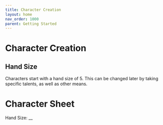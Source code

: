 ```yaml
---
title: Character Creation
layout: home
nav_order: 1000
parent: Getting Started
---
```


# Character Creation

## Hand Size

Characters start with a hand size of 5. This can be changed later by taking specific talents, as well as other means.

# Character Sheet

Hand Size: __